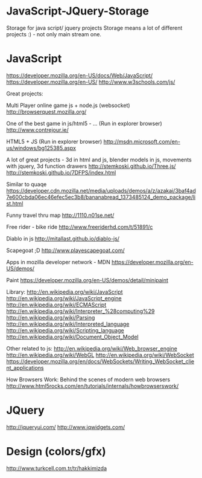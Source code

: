 JavaScript-JQuery-Storage
=========================

Storage for java script/ jquery projects 
Storage means a lot of different projects :) - not only main stream one.



JavaScript
=========================
https://developer.mozilla.org/en-US/docs/Web/JavaScript/
https://developer.mozilla.org/en-US/
http://www.w3schools.com/js/

Great projects:

Multi Player online game js + node.js (websocket)
http://browserquest.mozilla.org/

One of the best game in js/html5 - ...  (Run in explorer browser)
http://www.contrejour.ie/

HTML5 + JS (Run in explorer browser)
http://msdn.microsoft.com/en-us/windows/bg125385.aspx

A lot of great projects - 3d in html and js, blender models in js, movements with jquery, 3d function drawers
http://stemkoski.github.io/Three.js/
http://stemkoski.github.io/7DFPS/index.html

Similar to quaqe 
https://developer.cdn.mozilla.net/media/uploads/demos/a/z/azakai/3baf4ad7e600cbda06ec46efec5ec3b8/bananabread_1373485124_demo_package/list.html

Funny travel thru map
http://1110.n01se.net/

Free rider - bike ride
http://www.freeriderhd.com/t/51891/c

Diablo in js
http://mitallast.github.io/diablo-js/

Scapegoat ;D
http://www.playescapegoat.com/

Apps in mozilla developer network - MDN
https://developer.mozilla.org/en-US/demos/

Paint
https://developer.mozilla.org/en-US/demos/detail/minipaint



Library:
http://en.wikipedia.org/wiki/JavaScript
http://en.wikipedia.org/wiki/JavaScript_engine
http://en.wikipedia.org/wiki/ECMAScript
http://en.wikipedia.org/wiki/Interpreter_%28computing%29
http://en.wikipedia.org/wiki/Parsing
http://en.wikipedia.org/wiki/Interpreted_language
http://en.wikipedia.org/wiki/Scripting_language
http://en.wikipedia.org/wiki/Document_Object_Model

Other related to js:
http://en.wikipedia.org/wiki/Web_browser_engine
http://en.wikipedia.org/wiki/WebGL
http://en.wikipedia.org/wiki/WebSocket
https://developer.mozilla.org/en/docs/WebSockets/Writing_WebSocket_client_applications

How Browsers Work: Behind the scenes of modern web browsers
http://www.html5rocks.com/en/tutorials/internals/howbrowserswork/


JQuery
=========================

http://jqueryui.com/
http://www.jqwidgets.com/




Design (colors/gfx)
=========================
http://www.turkcell.com.tr/tr/hakkimizda




